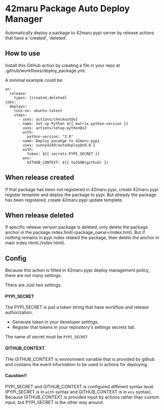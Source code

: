 # 42maru Package Auto Deploy Manager

Automatically deploy a package to 42maru pypi server by release actions that have a 'created', 'deleted'.


## How to use

Install this GitHub action by creating a file in your repo at 
.github/workflows/deploy_package.yml.

A minimal example could be:

```
on:
  release:
    types: [created,deleted]
jobs:
  deploys:
    runs-on: ubuntu-latest
    steps:
      - uses: actions/checkout@v2
      - name: Set up Python ${{ matrix.python-version }}
        uses: actions/setup-python@v2
        with:
          python-version: "3.8"
      - name: Deploy pacakge to 42maru pypi
        uses: sunny4249/autodeploy@v0.0.1
        with:
          token: ${{ secrets.PYPI_SECRET }}
        env:
          GITHUB_CONTEXT: ${{ toJSON(github) }}

```

## When release created 

If that package has been not registered in 42maru pypi, create 42maru pypi
register templete and deploy the package to pypi. But already the package has been 
registered, create 42maru pypi update templete.

## When release deleted

If specific release version package is deleted, only delete the package anchor in 
the package index.hml(<package_name>/index.hml). 
But if nothing remains in pypi index related the package, then delete the anchor in main
index.html(./index.html).
 
 

## Config

Because this action is fitted in 42maru pypi deploy management policy, there are not many settings.<br />

There are Just two settings. 

#### PYPI_SECRET
The PYPI_SECRET is just a token string that have workflow and release authorization.

- Generate token in your developer settings.
- Register that tokens in your repository's settings secrets tab.

The name of secret must be `PYPI_SECRET`
 

#### GITHUB_CONTEXT

THe GITHUB_CONTEXT is environment variable that is provided by github and contains 
the event information to be used in actions for deploying.


#### Caustion!!

PYPI_SECRET and GITHUB_CONTEXT is configured different syntax level. 
(PYPI_SECRET is in `with` syntax and GITHUB_CONTEXT is in `env` syntax). 
Because GITHUB_CONTEXT is provided input by actions rather than custom input, but
PYPI_SECRET is the other way around.